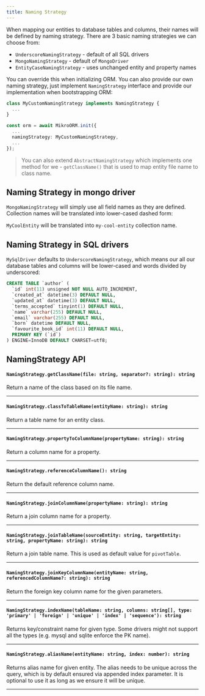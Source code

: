 ```yaml
---
title: Naming Strategy
---
```


When mapping our entities to database tables and columns, their names will be defined by naming strategy. There are 3 basic naming strategies we can choose from:

- `UnderscoreNamingStrategy` - default of all SQL drivers
- `MongoNamingStrategy` - default of `MongoDriver`
- `EntityCaseNamingStrategy` - uses unchanged entity and property names

You can override this when initializing ORM. You can also provide our own naming strategy, just implement `NamingStrategy` interface and provide our implementation when bootstrapping ORM:

```ts
class MyCustomNamingStrategy implements NamingStrategy {
  ...
}

const orm = await MikroORM.init({
  ...
  namingStrategy: MyCustomNamingStrategy,
  ...
});
```

> You can also extend `AbstractNamingStrategy` which implements one method for we - `getClassName()` that is used to map entity file name to class name.

## Naming Strategy in mongo driver

`MongoNamingStrategy` will simply use all field names as they are defined. Collection names will be translated into lower-cased dashed form:

`MyCoolEntity` will be translated into `my-cool-entity` collection name.

## Naming Strategy in SQL drivers

`MySqlDriver` defaults to `UnderscoreNamingStrategy`, which means our all our database tables and columns will be lower-cased and words divided by underscored:

```sql
CREATE TABLE `author` (
  `id` int(11) unsigned NOT NULL AUTO_INCREMENT,
  `created_at` datetime(3) DEFAULT NULL,
  `updated_at` datetime(3) DEFAULT NULL,
  `terms_accepted` tinyint(1) DEFAULT NULL,
  `name` varchar(255) DEFAULT NULL,
  `email` varchar(255) DEFAULT NULL,
  `born` datetime DEFAULT NULL,
  `favourite_book_id` int(11) DEFAULT NULL,
  PRIMARY KEY (`id`)
) ENGINE=InnoDB DEFAULT CHARSET=utf8;
```

## NamingStrategy API

#### `NamingStrategy.getClassName(file: string, separator?: string): string`

Return a name of the class based on its file name.

---

#### `NamingStrategy.classToTableName(entityName: string): string`

Return a table name for an entity class.

---

#### `NamingStrategy.propertyToColumnName(propertyName: string): string`

Return a column name for a property.

---

#### `NamingStrategy.referenceColumnName(): string`

Return the default reference column name.

---

#### `NamingStrategy.joinColumnName(propertyName: string): string`

Return a join column name for a property.

---

#### `NamingStrategy.joinTableName(sourceEntity: string, targetEntity: string, propertyName: string): string`

Return a join table name. This is used as default value for `pivotTable`.

---

#### `NamingStrategy.joinKeyColumnName(entityName: string, referencedColumnName?: string): string`

Return the foreign key column name for the given parameters.

---

#### `NamingStrategy.indexName(tableName: string, columns: string[], type: 'primary' | 'foreign' | 'unique' | 'index' | 'sequence'): string`

Returns key/constraint name for given type. Some drivers might not support all the types (e.g. mysql and sqlite enforce the PK name).

---

#### `NamingStrategy.aliasName(entityName: string, index: number): string`

Returns alias name for given entity. The alias needs to be unique across the query, which is by default ensured via appended index parameter. It is optional to use it as long as we ensure it will be unique.

---

